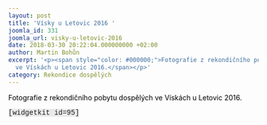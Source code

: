 ```yaml
---
layout: post
title: 'Vísky u Letovic 2016 '
joomla_id: 331
joomla_url: visky-u-letovic-2016
date: 2018-03-30 20:22:04.000000000 +02:00
author: Martin Bohůn
excerpt: '<p><span style="color: #000000;">Fotografie z rekondičního pobytu dospělých
  ve Vískách u Letovic 2016.</span></p>'
category: Rekondice dospělých
---
```

<p><span style="color: #000000;">Fotografie z rekondičního pobytu dospělých ve Vískách u Letovic 2016.</span></p>

<p><span style="font-family: Courier New; background-color: #eaeaea;">[widgetkit id=95]</span></p>

